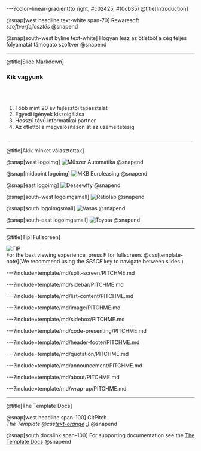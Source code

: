 ---?color=linear-gradient(to right, #c02425, #f0cb35)
@title[Introduction]

@snap[west headline text-white span-70]
Rewaresoft<br>*szoftverfejlesztés*
@snapend

@snap[south-west byline  text-white]
Hogyan lesz az ötletből a cég teljes folyamatát támogato szoftver
@snapend

---
@title[Slide Markdown]

### Kik vagyunk

<br><br>

1. Több mint 20 év fejlesztői tapasztalat
1. Egyedi igények kiszolgálása
1. Hosszú távú informatikai partner
1. Az ötlettől a megvalósításon át az üzemeltetésig
<br><br>

---
@title[Akik minket választottak]

@snap[west logoimg]
![Műszer Automatika](https://scontent-vie1-1.xx.fbcdn.net/v/t31.0-8/19417154_1303712286344230_7941920414655938005_o.png?_nc_cat=110&oh=91346ecaddfa18756b6f6b1cda840b16&oe=5C1CD527)
@snapend

@snap[midpoint logoimg]
![MKB Euroleasing](https://agrarkozosseg.hu/wp-content/uploads/2017/03/partners_mkbeuroleasing.jpg)
@snapend

@snap[east logoimg]
![Dessewffy](https://www.metubudapest.hu/image/content/dessewffy-david.jpg)
@snapend


@snap[south-west logoimgsmall]
![Ratiolab](http://ratiolab.com/img/ratiolab-logo_mobile-1467186968.jpg?1481278346)
@snapend

@snap[south logoimgsmall]
![Vasas](https://seeklogo.com/images/V/vasas-sc-logo-7FC5081323-seeklogo.com.png)
@snapend

@snap[south-east logoimgsmall]
![Toyota](https://toyotahitel.hu/wp-content/uploads/2017/03/TFS_Logo_Brand_Tag_RGB_Shadow_300ppi_220x291.png)
@snapend



---
@title[Tip! Fullscreen]

![TIP](template/img/tip.png)
<br>
For the best viewing experience, press F for fullscreen.
@css[template-note](We recommend using the *SPACE* key to navigate between slides.)

---?include=template/md/split-screen/PITCHME.md

---?include=template/md/sidebar/PITCHME.md

---?include=template/md/list-content/PITCHME.md

---?include=template/md/image/PITCHME.md

---?include=template/md/sidebox/PITCHME.md

---?include=template/md/code-presenting/PITCHME.md

---?include=template/md/header-footer/PITCHME.md

---?include=template/md/quotation/PITCHME.md

---?include=template/md/announcement/PITCHME.md

---?include=template/md/about/PITCHME.md

---?include=template/md/wrap-up/PITCHME.md

---
@title[The Template Docs]

@snap[west headline span-100]
GitPitch<br>*The Template @css[text-orange](End) ;)*
@snapend

@snap[south docslink span-100]
For supporting documentation see the [The Template Docs](https://gitpitch.com/docs/the-template)
@snapend
